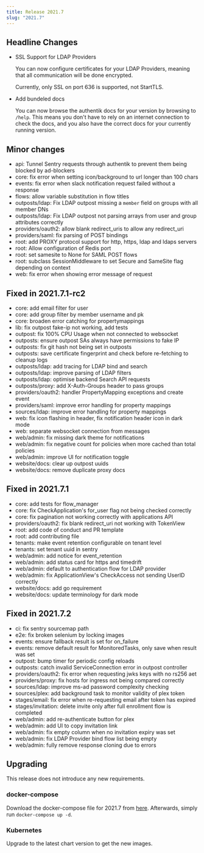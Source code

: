 ```yaml
---
title: Release 2021.7
slug: "2021.7"
---
```


## Headline Changes

- SSL Support for LDAP Providers

    You can now configure certificates for your LDAP Providers, meaning that all communication will be done encrypted.

    Currently, only SSL on port 636 is supported, not StartTLS.

- Add bundeled docs

    You can now browse the authentik docs for your version by browsing to `/help`. This means you don't have to rely on an
    internet connection to check the docs, and you also have the correct docs for your currently running version.

## Minor changes

- api: Tunnel Sentry requests through authentik to prevent them being blocked by ad-blockers
- core: fix error when setting icon/background to url longer than 100 chars
- events: fix error when slack notification request failed without a response
- flows: allow variable substitution in flow titles
- outposts/ldap: Fix LDAP outpost missing a `member` field on groups with all member DNs
- outposts/ldap: Fix LDAP outpost not parsing arrays from user and group attributes correctly
- providers/oauth2: allow blank redirect_uris to allow any redirect_uri
- providers/saml: fix parsing of POST bindings
- root: add PROXY protocol support for http, https, ldap and ldaps servers
- root: Allow configuration of Redis port
- root: set samesite to None for SAML POST flows
- root: subclass SessionMiddleware to set Secure and SameSite flag depending on context
- web: fix error when showing error message of request

## Fixed in 2021.7.1-rc2

- core: add email filter for user
- core: add group filter by member username and pk
- core: broaden error catching for propertymappings
- lib: fix outpost fake-ip not working, add tests
- outpost: fix 100% CPU Usage when not connected to websocket
- outposts: ensure outpost SAs always have permissions to fake IP
- outposts: fix git hash not being set in outposts
- outposts: save certificate fingerprint and check before re-fetching to cleanup logs
- outposts/ldap: add tracing for LDAP bind and search
- outposts/ldap: improve parsing of LDAP filters
- outposts/ldap: optimise backend Search API requests
- outposts/proxy: add X-Auth-Groups header to pass groups
- providers/oauth2: handler PropertyMapping exceptions and create event
- providers/saml: improve error handling for property mappings
- sources/ldap: improve error handling for property mappings
- web: fix icon flashing in header, fix notification header icon in dark mode
- web: separate websocket connection from messages
- web/admin: fix missing dark theme for notifications
- web/admin: fix negative count for policies when more cached than total policies
- web/admin: improve UI for notification toggle
- website/docs: clear up outpost uuids
- website/docs: remove duplicate proxy docs

## Fixed in 2021.7.1

- core: add tests for flow_manager
- core: fix CheckApplication's for_user flag not being checked correctly
- core: fix pagination not working correctly with applications API
- providers/oauth2: fix blank redirect_uri not working with TokenView
- root: add code of conduct and PR template
- root: add contributing file
- tenants: make event retention configurable on tenant level
- tenants: set tenant uuid in sentry
- web/admin: add notice for event_retention
- web/admin: add status card for https and timedrift
- web/admin: default to authentication flow for LDAP provider
- web/admin: fix ApplicationView's CheckAccess not sending UserID correctly
- website/docs: add go requirement
- website/docs: update terminology for dark mode

## Fixed in 2021.7.2

- ci: fix sentry sourcemap path
- e2e: fix broken selenium by locking images
- events: ensure fallback result is set for on_failure
- events: remove default result for MonitoredTasks, only save when result was set
- outpost: bump timer for periodic config reloads
- outposts: catch invalid ServiceConnection error in outpost controller
- providers/oauth2: fix error when requesting jwks keys with no rs256 aet
- providers/proxy: fix hosts for ingress not being compared correctly
- sources/ldap: improve ms-ad password complexity checking
- sources/plex: add background task to monitor validity of plex token
- stages/email: fix error when re-requesting email after token has expired
- stages/invitation: delete invite only after full enrollment flow is completed
- web/admin: add re-authenticate button for plex
- web/admin: add UI to copy invitation link
- web/admin: fix empty column when no invitation expiry was set
- web/admin: fix LDAP Provider bind flow list being empty
- web/admin: fully remove response cloning due to errors

## Upgrading

This release does not introduce any new requirements.

### docker-compose

Download the docker-compose file for 2021.7 from [here](https://raw.githubusercontent.com/goauthentik/authentik/version-2021.7/docker-compose.yml). Afterwards, simply run `docker-compose up -d`.

### Kubernetes

Upgrade to the latest chart version to get the new images.
